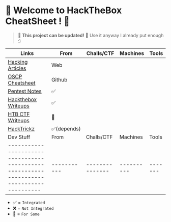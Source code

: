 # 🎃 Welcome to HackTheBox CheatSheet ! 🎃

> 🚧 **This project can be updated!** 🚧 Use it anyway I already put enough :)

| Links                                                                                 | From      |    Challs/CTF | Machines | Tools |
|---------------------------------------------------------------------------------------|-----------|---------------|----------|-------|
| [Hacking Articles](https://www.hackingarticles.in)                                    | Web        |               ||
| [OSCP Cheatsheet](https://github.com/CountablyInfinite/oscp_cheatsheet)               | Github     |              ||
| [Pentest Notes](https://github.com/dostoevskylabs/dostoevsky-pentest-notes)           | ✅         |              ||
| [Hackthebox Writeups](https://github.com/Hackplayers/hackthebox-writeups)             | ✅         |              ||
| [HTB CTF Writeups](https://github.com/Ignitetechnologies/HackTheBox-CTF-Writeups)     | 🔄         |              ||
| [HackTrickz](https://book.hacktricks.xyz/welcome/readme)                              | ✅(depends)|              ||
| Dev Stuff                                                                             | From      |    Challs/CTF | Machines | Tools |
|---------------------------------------------------------------------------------------|-----------|---------------|----------|-------|

- ✅ = `Integrated`
- ❌ = `Not Integrated`
- 🔄 = `For Some`
